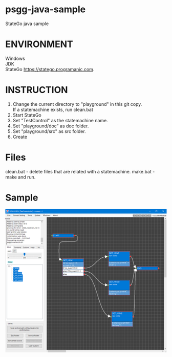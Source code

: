 # psgg-java-sample
StateGo java sample

# ENVIRONMENT

Windows  
JDK  
StateGo https://statego.programanic.com.

# INSTRUCTION

1. Change the current directory to "playground" in this git copy.  
   If a statemachine exists, run clean.bat  
2. Start StateGo
3. Set "TestControl" as the statemachine name.
4. Set "playground/doc" as doc folder.
5. Set "playground/src" as src folder.
6. Create

# Files

clean.bat - delete files that are related with a statemachine.
make.bat  - make and run.

# Sample

![](https://raw.githubusercontent.com/NNNIC/psgg-java-sample/master/wiki/sample.png)

